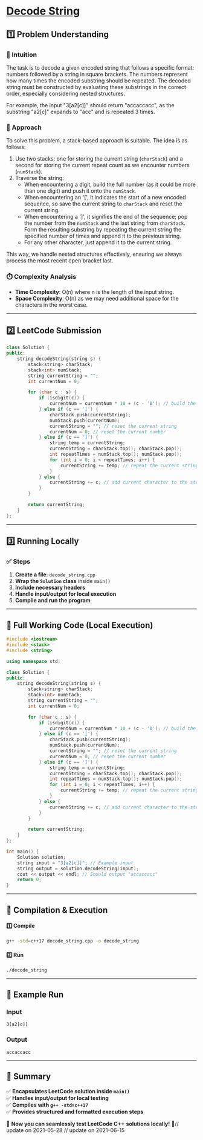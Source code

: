 # **[Decode String](https://leetcode.com/problems/decode-string/description/)**  

## **1️⃣ Problem Understanding**  
### **📌 Intuition**  
The task is to decode a given encoded string that follows a specific format: numbers followed by a string in square brackets. The numbers represent how many times the encoded substring should be repeated. The decoded string must be constructed by evaluating these substrings in the correct order, especially considering nested structures. 

For example, the input "3[a2[c]]" should return "accaccacc", as the substring "a2[c]" expands to "acc" and is repeated 3 times.

### **🚀 Approach**  
To solve this problem, a stack-based approach is suitable. The idea is as follows:

1. Use two stacks: one for storing the current string (`charStack`) and a second for storing the current repeat count as we encounter numbers (`numStack`).
2. Traverse the string:
   - When encountering a digit, build the full number (as it could be more than one digit) and push it onto the `numStack`.
   - When encountering an '[', it indicates the start of a new encoded sequence, so save the current string to `charStack` and reset the current string.
   - When encountering a ']', it signifies the end of the sequence; pop the number from the `numStack` and the last string from `charStack`. Form the resulting substring by repeating the current string the specified number of times and append it to the previous string.
   - For any other character, just append it to the current string.

This way, we handle nested structures effectively, ensuring we always process the most recent open bracket last.

### **⏱️ Complexity Analysis**  
- **Time Complexity**: O(n) where n is the length of the input string.
- **Space Complexity**: O(n) as we may need additional space for the characters in the worst case.

---  

## **2️⃣ LeetCode Submission**  
```cpp
class Solution {
public:
    string decodeString(string s) {
        stack<string> charStack;
        stack<int> numStack;
        string currentString = "";
        int currentNum = 0;

        for (char c : s) {
            if (isdigit(c)) {
                currentNum = currentNum * 10 + (c - '0'); // build the multi-digit number
            } else if (c == '[') {
                charStack.push(currentString);
                numStack.push(currentNum);
                currentString = ""; // reset the current string
                currentNum = 0; // reset the current number
            } else if (c == ']') {
                string temp = currentString;
                currentString = charStack.top(); charStack.pop();
                int repeatTimes = numStack.top(); numStack.pop();
                for (int i = 0; i < repeatTimes; i++) {
                    currentString += temp; // repeat the current string
                }
            } else {
                currentString += c; // add current character to the string
            }
        }

        return currentString;
    }
};  
```  

---  

## **3️⃣ Running Locally**  
### **✅ Steps**  
1. **Create a file**: `decode_string.cpp`  
2. **Wrap the `Solution` class** inside `main()`  
3. **Include necessary headers**  
4. **Handle input/output for local execution**  
5. **Compile and run the program**  

---  

## **📝 Full Working Code (Local Execution)**  
```cpp
#include <iostream>
#include <stack>
#include <string>

using namespace std;

class Solution {
public:
    string decodeString(string s) {
        stack<string> charStack;
        stack<int> numStack;
        string currentString = "";
        int currentNum = 0;

        for (char c : s) {
            if (isdigit(c)) {
                currentNum = currentNum * 10 + (c - '0'); // build the multi-digit number
            } else if (c == '[') {
                charStack.push(currentString);
                numStack.push(currentNum);
                currentString = ""; // reset the current string
                currentNum = 0; // reset the current number
            } else if (c == ']') {
                string temp = currentString;
                currentString = charStack.top(); charStack.pop();
                int repeatTimes = numStack.top(); numStack.pop();
                for (int i = 0; i < repeatTimes; i++) {
                    currentString += temp; // repeat the current string
                }
            } else {
                currentString += c; // add current character to the string
            }
        }

        return currentString;
    }
};

int main() {
    Solution solution;
    string input = "3[a2[c]]"; // Example input
    string output = solution.decodeString(input);
    cout << output << endl; // Should output "accaccacc"
    return 0;
}
```  

---  

## **🔧 Compilation & Execution**  
#### **1️⃣ Compile**  
```bash
g++ -std=c++17 decode_string.cpp -o decode_string
```  

#### **2️⃣ Run**  
```bash
./decode_string
```  

---  

## **🎯 Example Run**  
### **Input**  
```
3[a2[c]]
```  
### **Output**  
```
accaccacc
```  

---  

## **📌 Summary**  
✅ **Encapsulates LeetCode solution inside `main()`**  
✅ **Handles input/output for local testing**  
✅ **Compiles with `g++ -std=c++17`**  
✅ **Provides structured and formatted execution steps**  

🚀 **Now you can seamlessly test LeetCode C++ solutions locally!** 🚀// update on 2021-05-28
// update on 2021-06-15
